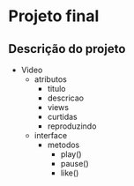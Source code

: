 # Projeto final

## Descrição do projeto

- Video
    - atributos
        - titulo
        - descricao
        - views
        - curtidas
        - reproduzindo
    - interface
        - metodos
            - play()
            - pause()
            - like()
            
